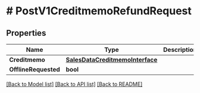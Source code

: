 # # PostV1CreditmemoRefundRequest


## Properties 


Name | Type | Description | Notes
------------ | ------------- | ------------- | -------------
**Creditmemo**| [**SalesDataCreditmemoInterface**](SalesDataCreditmemoInterface.md) |   |
**OfflineRequested**| **bool** |   | [optional]


[[Back to Model list]](../../README.md#models) [[Back to API list]](../../README.md#endpoints) [[Back to README]](../../README.md)

